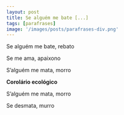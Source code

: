 ```yaml
---
layout: post
title: Se alguém me bate [...]
tags: [parafrases]
image: '/images/posts/parafrases-div.png'
---
```


Se alguém me bate, rebato

Se me ama, apaixono

S’alguém me mata, morro



**Corolário ecológico**

S’alguém me mata, morro

Se desmata, murro
